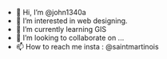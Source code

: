 - 👋 Hi, I’m @john1340a
- 👀 I’m interested in web designing.
- 🌱 I’m currently learning GIS 
- 💞️ I’m looking to collaborate on ...
- 📫 How to reach me insta : @saintmartinois

<!---
john1340a/john1340a is a ✨ special ✨ repository because its `README.md` (this file) appears on your GitHub profile.
You can click the Preview link to take a look at your changes.
--->
